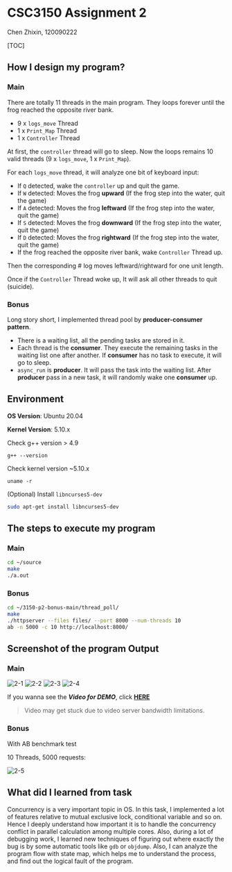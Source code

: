 # CSC3150 Assignment 2

Chen Zhixin, 120090222

[TOC]

## How I design my program?

### Main

There are totally 11 threads in the main program. They loops forever until the frog reached the opposite river bank.

- 9 x `logs_move` Thread
- 1 x `Print_Map` Thread
- 1 x `Controller` Thread

At first, the `controller` thread will go to sleep. Now the loops remains 10 valid threads (9 x `logs_move`, 1 x `Print_Map`). 

For each `logs_move` thread, it will analyze one bit of keyboard input:

- If `Q` detected, wake the `controller` up and quit the game.
- If `W` detected: Moves the frog **upward** (If the frog step into the water, quit the game)
- If `A` detected: Moves the frog **leftward** (If the frog step into the water, quit the game)
- If `S` detected: Moves the frog **downward** (If the frog step into the water, quit the game)
- If `D` detected: Moves the frog **rightward** (If the frog step into the water, quit the game)
- If the frog reached the opposite river bank, wake `Controller` Thread up.

Then the corresponding # log moves leftward/rightward for one unit length. 

Once if the `Controller` Thread woke up, It will ask all other threads to quit (suicide). 

### Bonus

Long story short, I implemented thread pool by **producer-consumer pattern**.

- There is a waiting list, all the pending tasks are stored in it. 
- Each thread is the **consumer**. They execute the remaining tasks in the waiting list one after another. If **consumer** has no task to execute, it will go to sleep.
- `async_run` is **producer**. It will pass the task into the waiting list.  After **producer** pass in a new task, it will randomly wake one **consumer** up. 

## Environment

**OS Version**: Ubuntu 20.04

**Kernel Version**: 5.10.x

Check g++ version > 4.9  
```
g++ --version
```
Check kernel version ~5.10.x
```
uname -r
```
(Optional) Install `libncurses5-dev`
```bash
sudo apt-get install libncurses5-dev
```



## The steps to execute my program

### Main

```bash
cd ~/source
make
./a.out
```

### Bonus

```bash
cd ~/3150-p2-bonus-main/thread_poll/
make
./httpserver --files files/ --port 8000 --num-threads 10
ab -n 5000 -c 10 http://localhost:8000/
```



## Screenshot of the program Output

### Main

![2-1](http://video.milkmilk.cloud/static/CSC3150/hw2-1.jpg)
![2-2](http://video.milkmilk.cloud/static/CSC3150/hw2-2.jpg)
![2-3](http://video.milkmilk.cloud/static/CSC3150/hw2-3.jpg)
![2-4](http://video.milkmilk.cloud/static/CSC3150/hw2-4.jpg)

If you wanna see the ***Video for DEMO***, click [**HERE**](https://video.milkmilk.cloud/static/CSC3150/sample.mp4)

> Video may get stuck due to video server bandwidth limitations.

### Bonus

With AB benchmark test

10 Threads, 5000 requests:

![2-5](http://video.milkmilk.cloud/static/CSC3150/hw2-5.jpg)

## What did I learned from task

Concurrency is a very important topic in OS. In this task, I implemented a lot of features relative to mutual exclusive lock, conditional variable and so on. Hence I deeply understand how important it is to handle the concurrency conflict in parallel calculation among multiple cores. Also, during a lot of debugging work, I learned new techniques of  figuring out where exactly the bug is by some automatic tools like `gdb` or `objdump`. Also, I can analyze the program flow with state map, which helps me to understand the process, and find out the logical fault of the program.

